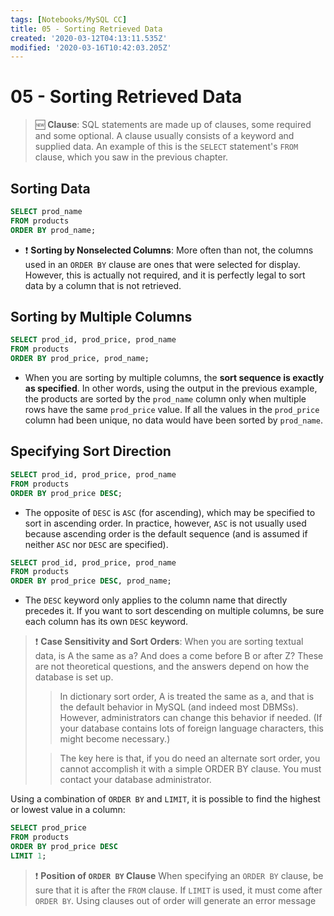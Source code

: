 ```yaml
---
tags: [Notebooks/MySQL CC]
title: 05 - Sorting Retrieved Data
created: '2020-03-12T04:13:11.535Z'
modified: '2020-03-16T10:42:03.205Z'
---
```


# 05 - Sorting Retrieved Data

> :new: **Clause**: SQL statements are made up of clauses, some required and some optional. A clause usually consists of a keyword and supplied data. An example of this is the `SELECT` statement's `FROM` clause, which you saw in the previous chapter.

## Sorting Data

```sql
SELECT prod_name
FROM products
ORDER BY prod_name;
```
- :exclamation: **Sorting by Nonselected Columns**: More often than not, the columns used in an `ORDER BY` clause are ones that were selected for display. However, this is actually not required, and it is perfectly legal to sort data by a column that is not retrieved.

## Sorting by Multiple Columns

```sql
SELECT prod_id, prod_price, prod_name
FROM products
ORDER BY prod_price, prod_name;
```
- When you are sorting by multiple columns, the **sort sequence is exactly as specified**. In other words, using the output in the previous example, the products are sorted by the `prod_name` column only when multiple rows have the same `prod_price` value. If all the values in the `prod_price` column had been unique, no data would have been sorted by `prod_name`.


## Specifying Sort Direction

```sql
SELECT prod_id, prod_price, prod_name
FROM products
ORDER BY prod_price DESC;
```
- The opposite of `DESC` is `ASC` (for ascending), which may be specified to sort in ascending order. In practice, however, `ASC` is not usually used because ascending order is the default sequence (and is assumed if neither `ASC` nor `DESC` are specified).

```sql
SELECT prod_id, prod_price, prod_name
FROM products
ORDER BY prod_price DESC, prod_name;
```
- The `DESC` keyword only applies to the column name that directly precedes it. If you want to sort descending on multiple columns, be sure each column has its own `DESC` keyword.

> :exclamation: **Case Sensitivity and Sort Orders**: When you are sorting textual data, is A the same as a? And does a come before B or after Z? These are not theoretical questions, and the answers depend on how the database is set up.
>> In dictionary sort order, A is treated the same as a, and that is the default behavior in MySQL (and indeed most DBMSs). However, administrators can change this behavior if needed. (If your database contains lots of foreign language characters, this might become necessary.)
>
>> The key here is that, if you do need an alternate sort order, you cannot accomplish it with a simple ORDER BY clause. You must contact your database administrator.

Using a combination of `ORDER BY` and `LIMIT`, it is possible to find the highest or lowest value in a column:
```sql
SELECT prod_price
FROM products
ORDER BY prod_price DESC
LIMIT 1;
```
> :exclamation: **Position of `ORDER BY` Clause** When specifying an `ORDER BY` clause, be sure that it is after the `FROM` clause. If `LIMIT` is used, it must come after `ORDER BY`. Using clauses out of order will generate an error message


